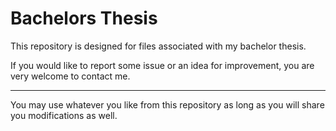 # Bachelors Thesis
This repository is designed for files associated with my bachelor thesis.

If you would like to report some issue or an idea for improvement, you are very welcome to contact me.

---
You may use whatever you like from this repository as long as you will share you modifications as well.

